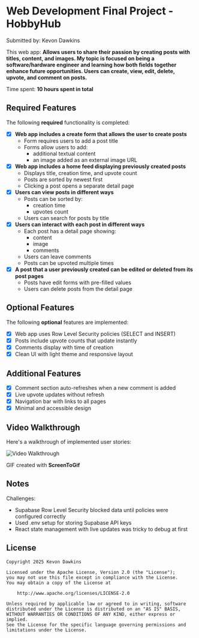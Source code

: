 # Web Development Final Project - HobbyHub

Submitted by: Kevon Dawkins

This web app: **Allows users to share their passion by creating posts with titles, content, and images. My topic is focused on being a software/hardware engineer and learning how both fields together enhance future opportunities. Users can create, view, edit, delete, upvote, and comment on posts.**

Time spent: **10 hours spent in total**

## Required Features

The following **required** functionality is completed:

- [x] **Web app includes a create form that allows the user to create posts**
  - Form requires users to add a post title
  - Forms allow users to add:
    - additional textual content
    - an image added as an external image URL
- [x] **Web app includes a home feed displaying previously created posts**
  - Displays title, creation time, and upvote count
  - Posts are sorted by newest first
  - Clicking a post opens a separate detail page
- [x] **Users can view posts in different ways**
  - Posts can be sorted by:
    - creation time
    - upvotes count
  - Users can search for posts by title
- [x] **Users can interact with each post in different ways**
  - Each post has a detail page showing:
    - content
    - image
    - comments
  - Users can leave comments
  - Posts can be upvoted multiple times
- [x] **A post that a user previously created can be edited or deleted from its post pages**
  - Posts have edit forms with pre-filled values
  - Users can delete posts from the detail page

## Optional Features

The following **optional** features are implemented:

- [x] Web app uses Row Level Security policies (SELECT and INSERT)
- [x] Posts include upvote counts that update instantly
- [x] Comments display with time of creation
- [x] Clean UI with light theme and responsive layout

## Additional Features

- [x] Comment section auto-refreshes when a new comment is added
- [x] Live upvote updates without refresh
- [x] Navigation bar with links to all pages
- [x] Minimal and accessible design

## Video Walkthrough

Here's a walkthrough of implemented user stories:

<img src='https://github.com/KDawTech/final-project-web-102/blob/main/final%20project.gif' title='Video Walkthrough' width='' alt='Video Walkthrough' />

GIF created with **ScreenToGif**

## Notes

Challenges:
- Supabase Row Level Security blocked data until policies were configured correctly
- Used .env setup for storing Supabase API keys
- React state management with live updates was tricky to debug at first

## License

    Copyright 2025 Kevon Dawkins

    Licensed under the Apache License, Version 2.0 (the "License");
    you may not use this file except in compliance with the License.
    You may obtain a copy of the License at

        http://www.apache.org/licenses/LICENSE-2.0

    Unless required by applicable law or agreed to in writing, software
    distributed under the License is distributed on an "AS IS" BASIS,
    WITHOUT WARRANTIES OR CONDITIONS OF ANY KIND, either express or implied.
    See the License for the specific language governing permissions and
    limitations under the License.
